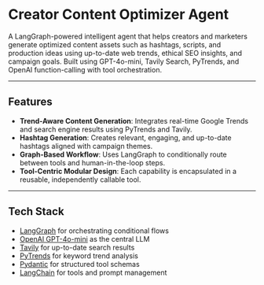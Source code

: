 # Creator Content Optimizer Agent

A LangGraph-powered intelligent agent that helps creators and marketers generate optimized content assets such as hashtags, scripts, and production ideas using up-to-date web trends, ethical SEO insights, and campaign goals. Built using GPT-4o-mini, Tavily Search, PyTrends, and OpenAI function-calling with tool orchestration.

---

## Features

- **Trend-Aware Content Generation**: Integrates real-time Google Trends and search engine results using PyTrends and Tavily.
- **Hashtag Generation**: Creates relevant, engaging, and up-to-date hashtags aligned with campaign themes.
- **Graph-Based Workflow**: Uses LangGraph to conditionally route between tools and human-in-the-loop steps.
- **Tool-Centric Modular Design**: Each capability is encapsulated in a reusable, independently callable tool.

---

## Tech Stack

- [LangGraph](https://github.com/langchain-ai/langgraph) for orchestrating conditional flows
- [OpenAI GPT-4o-mini](https://openai.com) as the central LLM
- [Tavily](https://www.tavily.com/) for up-to-date search results
- [PyTrends](https://github.com/GeneralMills/pytrends) for keyword trend analysis
- [Pydantic](https://docs.pydantic.dev) for structured tool schemas
- [LangChain](https://www.langchain.com/) for tools and prompt management
